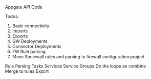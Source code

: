 Appgate API Code

Todos:
1. Basic connectivity
2. Imports
3. Exports
4. GW Deployments
5. Connector Deployments
6. FW Rule parsing
7. Move Sonicwall rules and parsing to firewall configuration project


Rule Parsing Tasks
Services
Service Groups
Do the loops an combine 
Merge to rules 
Export


